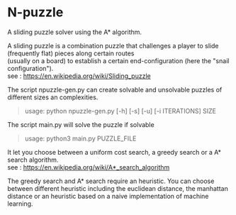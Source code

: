 # N-puzzle
A sliding puzzle solver using the A* algorithm.

A sliding puzzle is a combination puzzle that challenges a player to slide (frequently flat) pieces along certain routes   
(usually on a board) to establish a certain end-configuration (here the "snail configuration").  
see : https://en.wikipedia.org/wiki/Sliding_puzzle  

The script npuzzle-gen.py can create solvable and unsolvable puzzles of different sizes an complexities.
> usage: python npuzzle-gen.py [-h] [-s] [-u] [-i ITERATIONS] SIZE  

The script main.py will solve the puzzle if solvable  
> usage: python3 main.py PUZZLE_FILE

It let you choose between a uniform cost search, a greedy search or a A* search algorithm.  
see : https://en.wikipedia.org/wiki/A*_search_algorithm  

The greedy search and A* search require an heuristic.
You can choose between different heuristic including the euclidean distance, the manhattan distance or an heuristic based on a naive implementation of machine learning.

